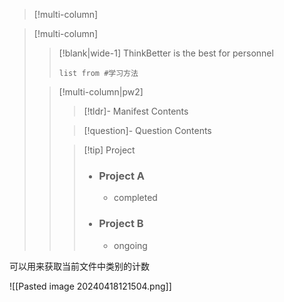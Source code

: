 >[!multi-column]



> [!multi-column]
>
>> [!blank|wide-1]
>> ThinkBetter is the best for personnel 
>> 
>> ```dataview 
>> list from #学习方法
>> ```
>
> > [!multi-column|pw2]
> >
> > > [!tldr]- Manifest
> > > Contents
> >
> > > [!question]- Question
> > > Contents
> >
> > > [!tip] Project
> > > - ### Project A
> > > 	- completed
> > > - ### Project B
> > > 	- ongoing
>


可以用来获取当前文件中类别的计数

![[Pasted image 20240418121504.png]]






